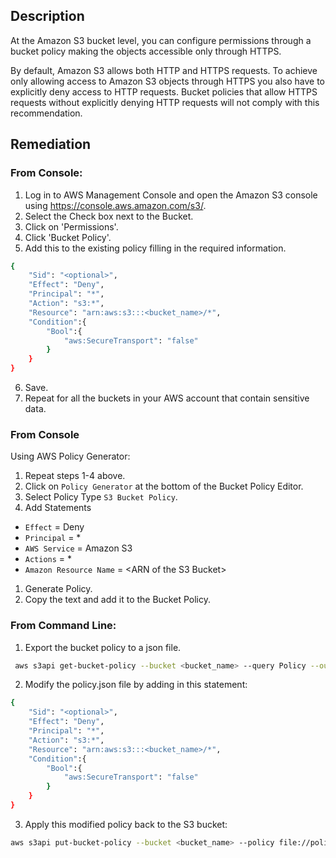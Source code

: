 ## Description

At the Amazon S3 bucket level, you can configure permissions through a bucket policy making the objects accessible only through HTTPS.

By default, Amazon S3 allows both HTTP and HTTPS requests. To achieve only allowing access to Amazon S3 objects through HTTPS you also have to explicitly deny access to HTTP requests. Bucket policies that allow HTTPS requests without explicitly denying HTTP requests will not comply with this recommendation.

## Remediation

### From Console:

1. Log in to AWS Management Console and open the Amazon S3 console using https://console.aws.amazon.com/s3/.
2. Select the Check box next to the Bucket.
3. Click on 'Permissions'.
4. Click 'Bucket Policy'.
5. Add this to the existing policy filling in the required information.

```bash
{
    "Sid": "<optional>",
    "Effect": "Deny",
    "Principal": "*",
    "Action": "s3:*",
    "Resource": "arn:aws:s3:::<bucket_name>/*",
    "Condition":{
        "Bool":{
            "aws:SecureTransport": "false"
        }
    }
}
```

6. Save.
7. Repeat for all the buckets in your AWS account that contain sensitive data.

### From Console

Using AWS Policy Generator:

1. Repeat steps 1-4 above.
2. Click on `Policy Generator` at the bottom of the Bucket Policy Editor.
3. Select Policy Type `S3 Bucket Policy`.
4. Add Statements
- `Effect` = Deny
- `Principal` = *
- `AWS Service` = Amazon S3
- `Actions` = *
- `Amazon Resource Name` = &lt;ARN of the S3 Bucket&gt;

1. Generate Policy.
2. Copy the text and add it to the Bucket Policy.

### From Command Line:

1. Export the bucket policy to a json file.

```bash
 aws s3api get-bucket-policy --bucket <bucket_name> --query Policy --output text > policy.json
```

2. Modify the policy.json file by adding in this statement:

```bash
{
    "Sid": "<optional>",
    "Effect": "Deny",
    "Principal": "*",
    "Action": "s3:*",
    "Resource": "arn:aws:s3:::<bucket_name>/*",
    "Condition":{
        "Bool":{
            "aws:SecureTransport": "false"
        }
    }
}
```

3. Apply this modified policy back to the S3 bucket:

```bash
aws s3api put-bucket-policy --bucket <bucket_name> --policy file://policy.json
```